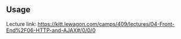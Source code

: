 ## Usage

Lecture link: https://kitt.lewagon.com/camps/409/lectures/04-Front-End%2F06-HTTP-and-AJAX#/0/0/0
